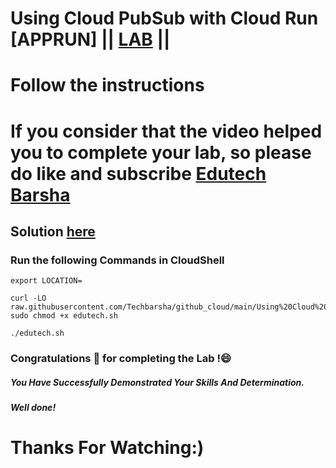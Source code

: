 # Using Cloud PubSub with Cloud Run [APPRUN] || [LAB](https://www.cloudskillsboost.google/course_templates/371/labs/495879) ||
# Follow the instructions

# If you consider that the video helped you to complete your lab, so please do like and subscribe [Edutech Barsha](https://www.youtube.com/@edutechbarsha)
## Solution [here](https://youtu.be/QXumrrwiKSE)

### Run the following Commands in CloudShell
```
export LOCATION=
```
```
curl -LO raw.githubusercontent.com/Techbarsha/github_cloud/main/Using%20Cloud%20PubSub%20with%20Cloud%20Run%20%5BAPPRUN%5D/edutech.sh
sudo chmod +x edutech.sh

./edutech.sh
```
### Congratulations 🎉 for completing the Lab !😄

##### *You Have Successfully Demonstrated Your Skills And Determination.*

#### *Well done!*

# Thanks For Watching:)

